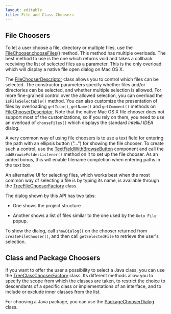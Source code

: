 ```yaml
---
layout: editable
title: File and Class Choosers
---
```


<!--
INITIAL_SOURCE https://confluence.jetbrains.com/display/IDEADEV/File+and+Class+Choosers
-->



## File Choosers

To let a user choose a file, directory or multiple files, use the
[FileChooser.chooseFiles()](https://github.com/JetBrains/intellij-community/blob/master/platform/platform-api/src/com/intellij/openapi/fileChooser/FileChooser.java)
method.
This method has multiple overloads.
The best method to use is the one which returns void and takes a callback receiving the list of selected files as a parameter.
This is the only overload which will display a native file open dialog on Mac OS X.

The
[FileChooserDescriptor](https://github.com/JetBrains/intellij-community/blob/master/platform/platform-api/src/com/intellij/openapi/fileChooser/FileChooserDescriptor.java)
class allows you to control which files can be selected.
The constructor parameters specify whether files and/or directories can be selected, and whether multiple selection is allowed.
For more fine-grained control over the allowed selection, you can overload the ```isFileSelectable()``` method.
You can also customize the presentation of files by overloading ```getIcon()```, ```getName()``` and ```getComment()``` methods on
[FileChooserDescriptor](https://github.com/JetBrains/intellij-community/blob/master/platform/platform-api/src/com/intellij/openapi/fileChooser/FileChooserDescriptor.java).
Note that the native Mac OS X file chooser does not support most of the customizations, so if you rely on them, you need to use an overload of ```chooseFiles()``` which displays the standard *IntelliJ IDEA* dialog.

A very common way of using file choosers is to use a text field for entering the path with an ellipsis button ("...") for showing the file chooser.
To create such a control, use the
[TextFieldWithBrowseButton](https://github.com/JetBrains/intellij-community/blob/master/platform/platform-api/src/com/intellij/openapi/ui/TextFieldWithBrowseButton.java)
component and call the ```addBrowseFolderListener()``` method on it to set up the file chooser.
As an added bonus, this will enable filename completion when entering paths in the text box.

An alternative UI for selecting files, which works best when the most common way of selecting a file is by typing its name, is available through the
[TreeFileChooserFactory](https://github.com/JetBrains/intellij-community/blob/master/platform/lang-api/src/com/intellij/ide/util/TreeFileChooserFactory.java) class.

The dialog shown by this API has two tabs:

*  One shows the project structure

*  Another shows a list of files similar to the one used by the ```Goto File``` popup.

To show the dialog, call ```showDialog()``` on the chooser returned from ```createFileChooser()```, and then call ```getSelectedFile``` to retrieve the user's selection.

## Class and Package Choosers

If you want to offer the user a possibility to select a Java class, you can use the
[TreeClassChooserFactory](https://github.com/JetBrains/intellij-community/blob/master/java/openapi/src/com/intellij/ide/util/TreeClassChooserFactory.java)
class.
Its different methods allow you to specify the scope from which the classes are taken, to restrict the choice to descendants of a specific class or implementations of an interface, and to include or exclude inner classes from the list.

For choosing a Java package, you can use the
[PackageChooserDialog](https://github.com/JetBrains/intellij-community/blob/master/java/java-impl/src/com/intellij/ide/util/PackageChooserDialog.java)
class.


